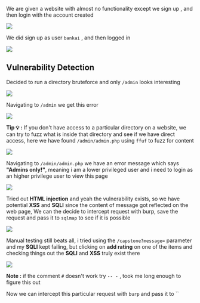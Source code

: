 We are given a website with almost no functionality except we sign up , and then login with the account created

![](https://i.imgur.com/msJAmfQ.png)


We did sign up as user `bankai` , and then logged in

![](https://i.imgur.com/SgYaaR3.jpg)

## **Vulnerability Detection**

Decided to run a directory bruteforce and only `/admin` looks interesting

![](https://i.imgur.com/fEKrTZh.png)

Navigating to `/admin` we get this error

![](https://i.imgur.com/rAkkOWy.png)


**Tip 💡 :** If you don't have access to a particular directory on a website, we can try to fuzz what is inside that directory and see if we have direct access, here we have found `/admin/admin.php` using `ffuf` to fuzz for content

![](https://i.imgur.com/LRzM6Zu.png)


Navigating to `/admin/admin.php` we have an error message which says **"Admins only!"**, meaning i am a lower privileged user and i need to login as an higher privilege user to view this page


![](https://i.imgur.com/pPixi2c.png)

Tried out **HTML injection** and yeah the vulnerability exists, so we have potential **XSS** and **SQLI** since the content of message got reflected on the web page, We can the decide to intercept request with burp, save the request and pass it to `sqlmap` to see if it is possible

![](https://i.imgur.com/ykWMBGO.png)

Manual testing still beats all, i tried using the `/capstone?message=` parameter and my **SQLI** kept failing, but clicking on **add rating** on one of the items and checking things out the **SQLI** and **XSS** truly exist there

![](https://i.imgur.com/OiuGV82.png)

**Note :** if the comment `#` doesn't work try `-- -` , took me long enough to figure this out


Now we can intercept this particular request with `burp` and pass it to ``

